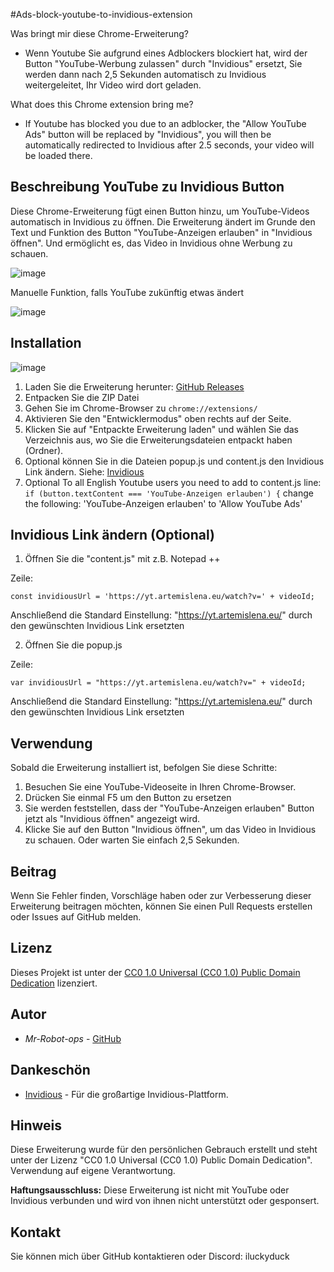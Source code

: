 #Ads-block-youtube-to-invidious-extension

Was bringt mir diese Chrome-Erweiterung?
- Wenn Youtube Sie aufgrund eines Adblockers blockiert hat, wird der Button "YouTube-Werbung zulassen" durch "Invidious" ersetzt, Sie werden dann nach 2,5 Sekunden automatisch zu Invidious weitergeleitet, Ihr Video wird dort geladen.

What does this Chrome extension bring me?
- If Youtube has blocked you due to an adblocker, the "Allow YouTube Ads" button will be replaced by "Invidious", you will then be automatically redirected to Invidious after 2.5 seconds, your video will be loaded there.


## Beschreibung YouTube zu Invidious Button

Diese Chrome-Erweiterung fügt einen Button hinzu, um YouTube-Videos automatisch in Invidious zu öffnen. Die Erweiterung ändert im Grunde den Text und Funktion des Button "YouTube-Anzeigen erlauben" in "Invidious öffnen". Und ermöglicht es, das Video in Invidious ohne Werbung zu schauen.

![image](https://github.com/Mr-Robot-ops/Ads-block-youtube-to-invidious-extension/assets/55334802/cd02d978-166e-4af3-8753-652d5f154155)

Manuelle Funktion, falls YouTube zukünftig etwas ändert

![image](https://github.com/Mr-Robot-ops/Ads-block-youtube-to-invidious-extension/assets/55334802/b8dc7a48-756a-49d0-8ad6-a043f15e7345)


## Installation

![image](https://github.com/Mr-Robot-ops/Ads-block-youtube-to-invidious-extension/assets/55334802/f852fac6-2759-4ad3-9f8e-d320e1965c91)

1. Laden Sie die Erweiterung herunter: [GitHub Releases](https://github.com/Mr-Robot-ops/Ads-block-youtube-to-invidious-extension/releases)
2. Entpacken Sie die ZIP Datei
3. Gehen Sie im Chrome-Browser zu `chrome://extensions/`
4. Aktivieren Sie den "Entwicklermodus" oben rechts auf der Seite.
5. Klicken Sie auf "Entpackte Erweiterung laden" und wählen Sie das Verzeichnis aus, wo Sie die Erweiterungsdateien entpackt haben (Ordner).
6. Optional können Sie in die Dateien popup.js und content.js den Invidious Link ändern. Siehe: [Invidious](https://docs.invidious.io/instances/)
7. Optional To all English Youtube users you need to add to content.js line: ```if (button.textContent === 'YouTube-Anzeigen erlauben') {``` change the following: 'YouTube-Anzeigen erlauben' to 'Allow YouTube Ads'

## Invidious Link ändern (Optional)

1. Öffnen Sie die "content.js" mit z.B. Notepad ++

Zeile:
```
const invidiousUrl = 'https://yt.artemislena.eu/watch?v=' + videoId;
```
Anschließend die Standard Einstellung: "https://yt.artemislena.eu/" durch den gewünschten Invidious Link ersetzten

2. Öffnen Sie die popup.js

Zeile: 
```
var invidiousUrl = "https://yt.artemislena.eu/watch?v=" + videoId;
```
Anschließend die Standard Einstellung: "https://yt.artemislena.eu/" durch den gewünschten Invidious Link ersetzten


## Verwendung

Sobald die Erweiterung installiert ist, befolgen Sie diese Schritte:

1. Besuchen Sie eine YouTube-Videoseite in Ihren Chrome-Browser.
2. Drücken Sie einmal F5 um den Button zu ersetzen
3. Sie werden feststellen, dass der "YouTube-Anzeigen erlauben" Button jetzt als "Invidious öffnen" angezeigt wird.
4. Klicke Sie auf den Button "Invidious öffnen", um das Video in Invidious zu schauen. Oder warten Sie einfach 2,5 Sekunden. 

## Beitrag

Wenn Sie Fehler finden, Vorschläge haben oder zur Verbesserung dieser Erweiterung beitragen möchten, können Sie einen Pull Requests erstellen oder Issues auf GitHub melden.

## Lizenz

Dieses Projekt ist unter der [CC0 1.0 Universal (CC0 1.0) Public Domain Dedication](https://creativecommons.org/publicdomain/zero/1.0/) lizenziert.

## Autor

- *Mr-Robot-ops* - [GitHub](https://github.com/Mr-Robot-ops)

## Dankeschön

- [Invidious](https://invidious.io/) - Für die großartige Invidious-Plattform.

## Hinweis

Diese Erweiterung wurde für den persönlichen Gebrauch erstellt und steht unter der Lizenz "CC0 1.0 Universal (CC0 1.0) Public Domain Dedication". Verwendung auf eigene Verantwortung.

**Haftungsausschluss:** Diese Erweiterung ist nicht mit YouTube oder Invidious verbunden und wird von ihnen nicht unterstützt oder gesponsert.

## Kontakt 

Sie können mich über GitHub kontaktieren oder Discord: iluckyduck

